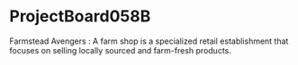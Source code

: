 # ProjectBoard058B
Farmstead Avengers  :  A farm shop is a specialized retail establishment that focuses on selling locally sourced and farm-fresh products.
